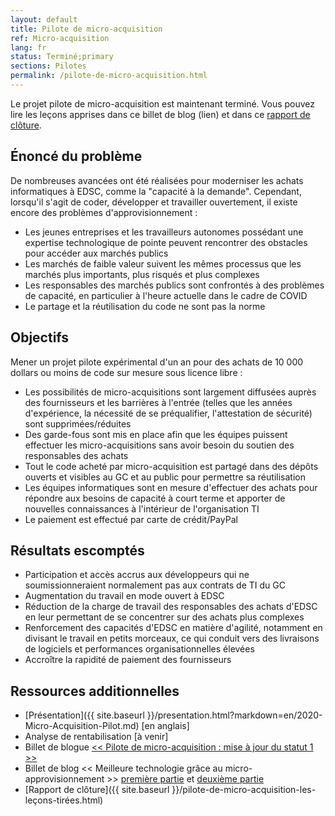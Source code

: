 ```yaml
---
layout: default
title: Pilote de micro-acquisition
ref: Micro-acquisition
lang: fr
status: Terminé;primary
sections: Pilotes
permalink: /pilote-de-micro-acquisition.html
---
```

<!-- markdownlint-disable MD033 -->
<div class="alert alert-warning">
   <p>Le projet pilote de micro-acquisition est maintenant terminé. Vous pouvez lire les leçons apprises dans ce billet de blog (lien) et dans ce <a href="{{ site.baseurl }}{% link _pages/fr/pilote-de-micro-acquisition-les-lecons-tirees.md %}">rapport de clôture</a>.</p>
</div>

## Énoncé du problème  

De nombreuses avancées ont été réalisées pour moderniser les achats informatiques à EDSC, comme la "capacité à la demande".
Cependant, lorsqu'il s'agit de coder, développer et travailler ouvertement, il existe encore des problèmes d'approvisionnement :

- Les jeunes entreprises et les travailleurs autonomes possédant une expertise technologique de pointe peuvent rencontrer des obstacles pour accéder aux marchés publics
- Les marchés de faible valeur suivent les mêmes processus que les marchés plus importants, plus risqués et plus complexes
- Les responsables des marchés publics sont confrontés à des problèmes de capacité, en particulier à l'heure actuelle dans le cadre de COVID
- Le partage et la réutilisation du code ne sont pas la norme

## Objectifs

Mener un projet pilote expérimental d'un an pour des achats de 10 000 dollars ou moins de code sur mesure sous licence libre :

- Les possibilités de micro-acquisitions sont largement diffusées auprès des fournisseurs et les barrières à l'entrée (telles que les années d'expérience, la nécessité de se préqualifier, l'attestation de sécurité) sont supprimées/réduites
- Des garde-fous sont mis en place afin que les équipes puissent effectuer les micro-acquisitions sans avoir besoin du soutien des responsables des achats
- Tout le code acheté par micro-acquisition est partagé dans des dépôts ouverts et visibles au GC et au public pour permettre sa réutilisation
- Les équipes informatiques sont en mesure d'effectuer des achats pour répondre aux besoins de capacité à court terme et apporter de nouvelles connaissances à l'intérieur de l'organisation TI
- Le paiement est effectué par carte de crédit/PayPal

## Résultats escomptés  

- Participation et accès accrus aux développeurs qui ne soumissionneraient normalement pas aux contrats de TI du GC
- Augmentation du travail en mode ouvert à EDSC
- Réduction de la charge de travail des responsables des achats d'EDSC en leur permettant de se concentrer sur des achats plus complexes
- Renforcement des capacités d'EDSC en matière d'agilité, notamment en divisant le travail en petits morceaux, ce qui conduit vers des livraisons de logiciels et performances organisationnelles élevées
- Accroître la rapidité de paiement des fournisseurs

## Ressources additionnelles

- [Présentation]({{ site.baseurl }}/presentation.html?markdown=en/2020-Micro-Acquisition-Pilot.md) [en anglais]
- Analyse de rentabilisation [à venir]
- Billet de blogue [<< Pilote de micro-acquisition : mise à jour du statut 1 >>](https://sara-sabr.github.io/ITStrategy/2021/01/05/pilote-de-micro-acquisition-mise-a-jour1.html)
- Billet de blog << Meilleure technologie grâce au micro-approvisionnement >> [première partie](2020/08/12/meilleure-technologie-grace-au-micro-approvisionnement-partie-1.html) et [deuxième partie](https://sara-sabr.github.io/ITStrategy/2020/12/18/meilleure-technologie-grace-au-micro-approvisionnement-partie-2.html)
- [Rapport de clôture]({{ site.baseurl }}/pilote-de-micro-acquisition-les-leçons-tirées.html)
